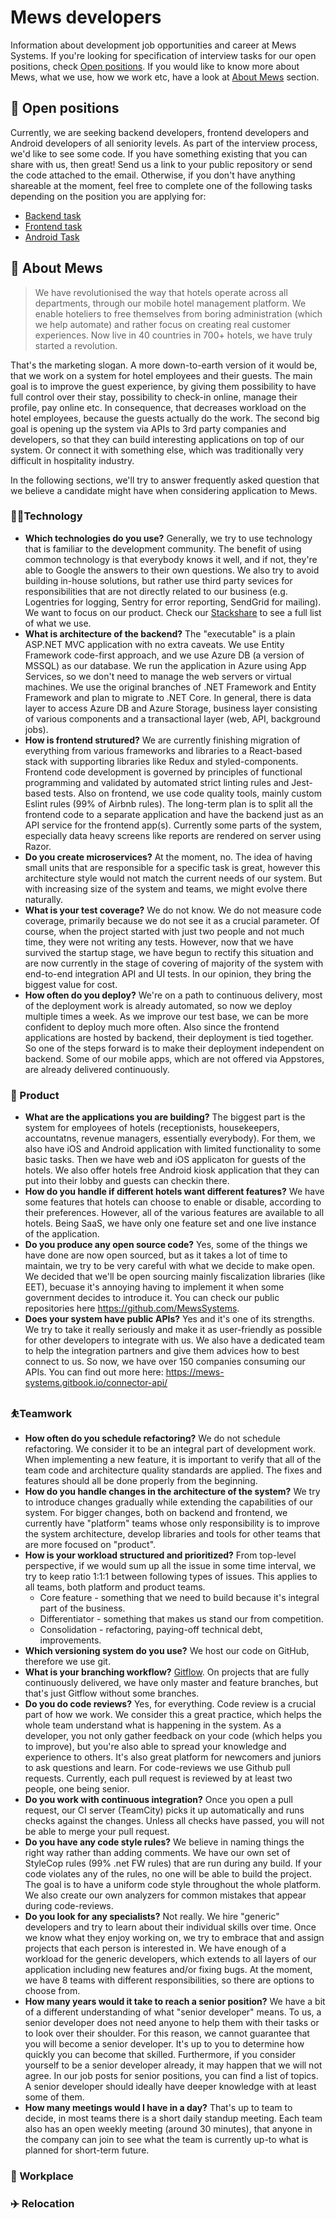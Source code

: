 # Mews developers

Information about development job opportunities and career at Mews Systems. If you're looking for specification of interview tasks for our open positions, check [Open positions](#open-positions). If you would like to know more about Mews, what we use, how we work etc, have a look at [About Mews](#about-mews) section.

## 💼 Open positions

Currently, we are seeking backend developers, frontend developers and Android developers of all seniority levels. As part of the interview process, we'd like to see some code. If you have something existing that you can share with us, then great! Send us a link to your public repository or send the code attached to the email. Otherwise, if you don't have anything shareable at the moment, feel free to complete one of the following tasks depending on the position you are applying for:

- [Backend task](Backend)
- [Frontend task](Frontend)
- [Android Task](Android)

## 📖 About Mews

> We have revolutionised the way that hotels operate across all departments, through our mobile hotel management platform. We enable hoteliers to free themselves from boring administration (which we help automate) and rather focus on creating real customer experiences. Now live in 40 countries in 700+ hotels, we have truly started a revolution.

That's the marketing slogan. A more down-to-earth version of it would be, that we work on a system for hotel employees and their guests. The main goal is to improve the guest experience, by giving them possibility to have full control over their stay, possibility to check-in online, manage their profile, pay online etc. In consequence, that decreases workload on the hotel employees, because the guests actually do the work. The second big goal is opening up the system via APIs to 3rd party companies and developers, so that they can build interesting applications on top of our system. Or connect it with something else, which was traditionally very difficult in hospitality industry.

In the following sections, we'll try to answer frequently asked question that we believe a candidate might have when considering application to Mews.

### 👨‍💻Technology

- **Which technologies do you use?** Generally, we try to use technology that is familiar to the development community. The benefit of using common technology is that everybody knows it well, and if not, they're able to Google the answers to their own questions. We also try to avoid building in-house solutions, but rather use third party sevices for responsibilities that are not directly related to our business (e.g. Logentries for logging, Sentry for error reporting, SendGrid for mailing). We want to focus on our product. Check our [Stackshare](https://stackshare.io/mews-systems/mews) to see a full list of what we use.
- **What is architecture of the backend?** The "executable" is a plain ASP.NET MVC application with no extra caveats. We use Entity Framework code-first approach, and we use Azure DB (a version of MSSQL) as our database. We run the application in Azure using App Services, so we don't need to manage the web servers or virtual machines. We use the original branches of .NET Framework and Entity Framework and plan to migrate to .NET Core. In general, there is data layer to access Azure DB and Azure Storage, business layer consisting of various components and a transactional layer (web, API, background jobs).
- **How is frontend strutured?** We are currently finishing migration of everything from various frameworks and libraries to a React-based stack with supporting libraries like Redux and styled-components. Frontend code development is governed by principles of functional programming and validated by automated strict linting rules and Jest-based tests. Also on frontend, we use code quality tools, mainly custom Eslint rules (99% of Airbnb rules). The long-term plan is to split all the frontend code to a separate application and have the backend just as an API service for the frontend app(s). Currently some parts of the system, especially data heavy screens like reports are rendered on server using Razor.
- **Do you create microservices?** At the moment, no. The idea of having small units that are responsible for a specific task is great, however this architecture style would not match the current needs of our system. But with increasing size of the system and teams, we might evolve there naturally.
- **What is your test coverage?** We do not know. We do not measure code coverage, primarily because we do not see it as a crucial parameter. Of course, when the project started with just two people and not much time, they were not writing any tests. However, now that we have survived the startup stage, we have begun to rectify this situation and are now currently in the stage of covering of majority of the system with end-to-end integration API and UI tests. In our opinion, they bring the biggest value for cost.
- **How often do you deploy?** We're on a path to continuous delivery, most of the deployment work is already automated, so now we deploy multiple times a week. As we improve our test base, we can be more confident to deploy much more often. Also since the frontend applications are hosted by backend, their deployment is tied together. So one of the steps forward is to make their deployment independent on backend. Some of our mobile apps, which are not offered via Appstores, are already delivered continuously.

### 🏨 Product

- **What are the applications you are building?** The biggest part is the system for employees of hotels (receptionists, housekeepers, accountatns, revenue managers, essentially everybody). For them, we also have iOS and Android application with limited functionality to some basic tasks. Then we have web and iOS applicaton for guests of the hotels. We also offer hotels free Android kiosk application that they can put into their lobby and guests can checkin there.
- **How do you handle if different hotels want different features?** We have some features that hotels can choose to enable or disable, according to their preferences. However, all of the various features are available to all hotels. Being SaaS, we have only one feature set and one live instance of the application.
- **Do you produce any open source code?** Yes, some of the things we have done are now open sourced, but as it takes a lot of time to maintain, we try to be very careful with what we decide to make open. We decided that we'll be open sourcing mainly fiscalization libraries (like EET), becuase it's annoying having to implement it when some government decides to introduce it. You can check our public repositories here https://github.com/MewsSystems.
- **Does your system have public APIs?** Yes and it's one of its strengths. We try to take it really seriously and make it as user-friendly as possible for other developers to integrate with us. We also have a dedicated team to help the integration partners and give them advices how to best connect to us. So now, we have over 150 companies consuming our APIs. You can find out more here: https://mews-systems.gitbook.io/connector-api/

### ⛹️Teamwork

- **How often do you schedule refactoring?** We do not schedule refactoring. We consider it to be an integral part of development work. When implementing a new feature, it is important to verify that all of the team code and architecture quality standards are applied. The fixes and features should all be done properly from the beginning.
- **How do you handle changes in the architecture of the system?** We try to introduce changes gradually while extending the capabilities of our system. For bigger changes, both on backend and frontend, we currently have "platform" teams whose only responsibility is to improve the system architecture, develop libraries and tools for other teams that are more focused on "product".
- **How is your workload structured and prioritized?** From top-level perspective, if we would sum up all the issue in some time interval, we try to keep ratio 1:1:1 between following types of issues. This applies to all teams, both platform and product teams.
    - Core feature - something that we need to build because it's integral part of the business.
    - Differentiator - something that makes us stand our from competition.
    - Consolidation - refactoring, paying-off technical debt, improvements.
- **Which versioning system do you use?** We host our code on GitHub, therefore we use git.
- **What is your branching workflow?** [Gitflow](https://nvie.com/posts/a-successful-git-branching-model/). On projects that are fully continuously delivered, we have only master and feature branches, but that's just Gitflow without some branches.
- **Do you do code reviews?** Yes, for everything. Code review is a crucial part of how we work. We consider this a great practice, which helps the whole team understand what is happening in the system. As a developer, you not only gather feedback on your code (which helps you to improve), but you're also able to spread your knowledge and experience to others. It's also great platform for newcomers and juniors to ask questions and learn. For code-reviews we use Github pull requests. Currently, each pull request is reviewed by at least two people, one being senior.
- **Do you work with continuous integration?** Once you open a pull request, our CI server (TeamCity) picks it up automatically and runs checks against the changes. Unless all checks have passed, you will not be able to merge your pull request.
- **Do you have any code style rules?** We believe in naming things the right way rather than adding comments. We have our own set of StyleCop rules (99% .net FW rules) that are run during any build. If your code violates any of the rules, no one will be able to build the project. The goal is to have a uniform code style throughout the whole platform. We also create our own analyzers for common mistakes that appear during code-reviews.
- **Do you look for any specialists?** Not really. We hire "generic" developers and try to learn about their individual skills over time. Once we know what they enjoy working on, we try to embrace that and assign projects that each person is interested in. We have enough of a workload for the generic developers, which extends to all layers of our application including new features and/or fixing bugs. At the moment, we have 8 teams with different responsibilities, so there are options to choose from.
- **How many years would it take to reach a senior position?** We have a bit of a different understanding of what "senior developer" means. To us, a senior developer does not need anyone to help them with their tasks or to look over their shoulder. For this reason, we cannot guarantee that you will become a senior developer. It's up to you to determine how quickly you can become that skilled. Furthermore, if you consider yourself to be a senior developer already, it may happen that we will not agree. In our job posts for senior positions, you can find a list of topics. A senior developer should ideally have deeper knowledge with at least some of them.
- **How many meetings would I have in a day?** That's up to team to decide, in most teams there is a short daily standup meeting. Each team also has an open weekly meeting (around 30 minutes), that anyone in the company can join to see what the team is currently up-to what is planned for short-term future.

### 🏢 Workplace

### ✈️ Relocation
